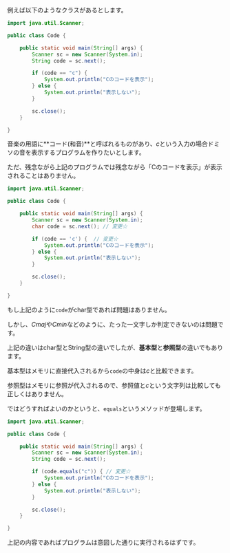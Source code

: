 例えば以下のようなクラスがあるとします。

```java
import java.util.Scanner;

public class Code {

	public static void main(String[] args) {
		Scanner sc = new Scanner(System.in);
		String code = sc.next();

		if (code == "c") {
			System.out.println("Cのコードを表示");
		} else {
			System.out.println("表示しない");
		}

		sc.close();
	}

}
```

音楽の用語に**コード(和音)**と呼ばれるものがあり、*c*という入力の場合ドミソの音を表示するプログラムを作りたいとします。

ただ、残念ながら上記のプログラムでは残念ながら「Cのコードを表示」が表示されることはありません。

```java
import java.util.Scanner;

public class Code {

	public static void main(String[] args) {
		Scanner sc = new Scanner(System.in);
		char code = sc.next(); // 変更☆

		if (code == 'c') {  // 変更☆
			System.out.println("Cのコードを表示");
		} else {
			System.out.println("表示しない");
		}

		sc.close();
	}

}
```

もし上記のように`code`がchar型であれば問題はありません。

しかし、*Cmaj*や*Cmin*などのように、たった一文字しか判定できないのは問題です。

上記の違いはchar型とString型の違いでしたが、**基本型**と**参照型**の違いでもあります。

基本型はメモリに直接代入されるから`code`の中身は*c*と比較できます。

参照型はメモリに参照が代入されるので、参照値と*c*という文字列は比較しても正しくはありません。

ではどうすればよいのかというと、`equals`というメソッドが登場します。

```java
import java.util.Scanner;

public class Code {

	public static void main(String[] args) {
		Scanner sc = new Scanner(System.in);
		String code = sc.next();

		if (code.equals("c")) { // 変更☆
			System.out.println("Cのコードを表示");
		} else {
			System.out.println("表示しない");
		}

		sc.close();
	}

}
```

上記の内容であればプログラムは意図した通りに実行されるはずです。
